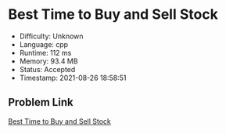 # Best Time to Buy and Sell Stock

- Difficulty: Unknown
- Language: cpp
- Runtime: 112 ms
- Memory: 93.4 MB
- Status: Accepted
- Timestamp: 2021-08-26 18:58:51

## Problem Link
[Best Time to Buy and Sell Stock](https://leetcode.com/problems/best-time-to-buy-and-sell-stock)

